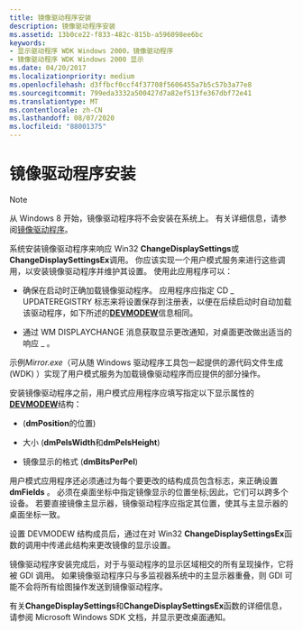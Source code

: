 ```yaml
---
title: 镜像驱动程序安装
description: 镜像驱动程序安装
ms.assetid: 13b0ce22-f833-482c-815b-a596098ee6bc
keywords:
- 显示驱动程序 WDK Windows 2000，镜像驱动程序
- 镜像驱动程序 WDK Windows 2000 显示
ms.date: 04/20/2017
ms.localizationpriority: medium
ms.openlocfilehash: d3ffbcf0ccf4f37708f5606455a7b5c57b3a77e8
ms.sourcegitcommit: 799eda3332a500427d7a82ef513fe367dbf72e41
ms.translationtype: MT
ms.contentlocale: zh-CN
ms.lasthandoff: 08/07/2020
ms.locfileid: "88001375"
---
```

# <a name="mirror-driver-installation"></a>镜像驱动程序安装

> [!NOTE]
>
> 从 Windows 8 开始，镜像驱动程序将不会安装在系统上。 有关详细信息，请参阅[镜像驱动程序](mirror-drivers.md)。

系统安装镜像驱动程序来响应 Win32 **ChangeDisplaySettings**或**ChangeDisplaySettingsEx**调用。 你应该实现一个用户模式服务来进行这些调用，以安装镜像驱动程序并维护其设置。 使用此应用程序可以：

-   确保在启动时正确加载镜像驱动程序。 应用程序应指定 CD \_ UPDATEREGISTRY 标志来将设置保存到注册表，以便在后续启动时自动加载该驱动程序，如下所述的[**DEVMODEW**](https://docs.microsoft.com/windows/desktop/api/wingdi/ns-wingdi-_devicemodew)信息相同。

-   通过 WM DISPLAYCHANGE 消息获取显示更改通知，对桌面更改做出适当的响应 \_ 。

示例*Mirror.exe*（可从随 Windows 驱动程序工具包一起提供的源代码文件生成 (WDK) ）实现了用户模式服务为加载镜像驱动程序而应提供的部分操作。

安装镜像驱动程序之前，用户模式应用程序应填写指定以下显示属性的[**DEVMODEW**](https://docs.microsoft.com/windows/desktop/api/wingdi/ns-wingdi-_devicemodew)结构：

-    (**dmPosition**的位置) 

-   大小 (**dmPelsWidth**和**dmPelsHeight**) 

-   镜像显示的格式 (**dmBitsPerPel**) 

用户模式应用程序还必须通过为每个要更改的结构成员包含标志，来正确设置**dmFields** 。 必须在桌面坐标中指定镜像显示的位置坐标;因此，它们可以跨多个设备。 若要直接镜像主显示器，镜像驱动程序应指定其位置，使其与主显示器的桌面坐标一致。

设置 DEVMODEW 结构成员后，通过在对 Win32 **ChangeDisplaySettingsEx**函数的调用中传递此结构来更改镜像的显示设置。

镜像驱动程序安装完成后，对于与驱动程序的显示区域相交的所有呈现操作，它将被 GDI 调用。 如果镜像驱动程序只与多监视器系统中的主显示器重叠，则 GDI 可能不会将所有绘图操作发送到镜像驱动程序。

有关**ChangeDisplaySettings**和**ChangeDisplaySettingsEx**函数的详细信息，请参阅 Microsoft Windows SDK 文档，并显示更改桌面通知。

